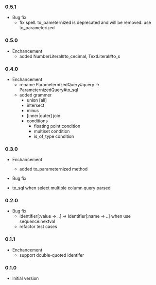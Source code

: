 ### 0.5.1
* Bug fix
  * fix spell. to_pameternized is deprecated and will be removed. use to_parameterized 

### 0.5.0
* Enchancement
  * added NumberLiteral#to_cecimal, TextLiteral#to_s

### 0.4.0
* Enchancement
  * rename ParameternizedQuery#query -> ParameternizedQuery#to_sql
  * added grammer
    * union [all]
    * intersect
    * minus
    * [inner|outer] join
    * conditions
      * floating point condition
      * multiset condition
      * is_of_type condition

### 0.3.0
* Enchancement
  * added to_parameternized method

* Bug fix
 * to_sql when select multiple column query parsed

### 0.2.0
* Bug fix
  * Identifier[:value => ..] -> Identifier[:name => ..] when use sequence.nextval
  * refactor test cases

### 0.1.1
* Enchancement
  * support double-quoted identifer

### 0.1.0
* Initial version
